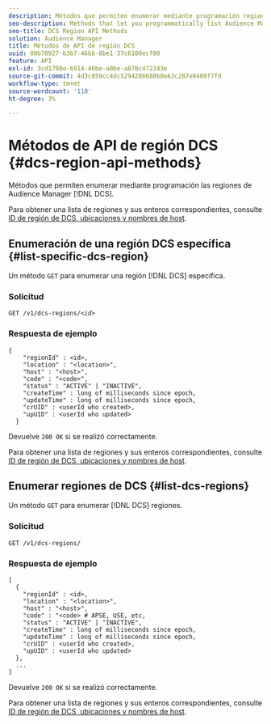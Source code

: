 ```yaml
---
description: Métodos que permiten enumerar mediante programación regiones de Audience Manager DCS.
seo-description: Methods that let you programmatically list Audience Manager DCS regions.
seo-title: DCS Region API Methods
solution: Audience Manager
title: Métodos de API de región DCS
uuid: 00b70927-b3b7-46bb-8be1-37c6100ecf80
feature: API
exl-id: 3cd1700e-6914-46be-a0be-a870c472343e
source-git-commit: 4d3c859cc4dc5294286680b0e63c287e0409f7fd
workflow-type: tm+mt
source-wordcount: '110'
ht-degree: 3%

---
```


# Métodos de API de región DCS {#dcs-region-api-methods}

Métodos que permiten enumerar mediante programación las regiones de Audience Manager [!DNL DCS].

<!-- c_rest_api_regions.xml -->

Para obtener una lista de regiones y sus enteros correspondientes, consulte [ID de región de DCS, ubicaciones y nombres de host](../../api/dcs-intro/dcs-api-reference/dcs-regions.md).

## Enumeración de una región DCS específica {#list-specific-dcs-region}

Un método `GET` para enumerar una región [!DNL DCS] específica.

<!-- r_rest_api_regions_list_specific.xml -->

### Solicitud

`GET /v1/dcs-regions/`*`<id>`*

### Respuesta de ejemplo

```
{ 
    "regionId" : <id>, 
    "location" : "<location>",
    "host" : "<host>",
    "code" : "<code>",
    "status" : "ACTIVE" | "INACTIVE",
    "createTime" : long of milliseconds since epoch,
    "updateTime" : long of milliseconds since epoch,
    "crUID" : <userId who created>,
    "upUID" : <userId who updated>
  }
```

Devuelve `200 OK` si se realizó correctamente.

Para obtener una lista de regiones y sus enteros correspondientes, consulte [ID de región de DCS, ubicaciones y nombres de host](../../api/dcs-intro/dcs-api-reference/dcs-regions.md).

## Enumerar regiones de DCS {#list-dcs-regions}

Un método `GET` para enumerar [!DNL DCS] regiones.

<!-- r_rest_api_regions_list.xml -->

### Solicitud

`GET /v1/dcs-regions/`

### Respuesta de ejemplo

```
[
  { 
    "regionId" : <id>, 
    "location" : "<location>",
    "host" : "<host>",
    "code" : "<code> # APSE, USE, etc,
    "status" : "ACTIVE" | "INACTIVE",
    "createTime" : long of milliseconds since epoch,
    "updateTime" : long of milliseconds since epoch,
    "crUID" : <userId who created>,
    "upUID" : <userId who updated>
  },
  ...
]
```

Devuelve `200 OK` si se realizó correctamente.

Para obtener una lista de regiones y sus enteros correspondientes, consulte [ID de región de DCS, ubicaciones y nombres de host](../../api/dcs-intro/dcs-api-reference/dcs-regions.md).
